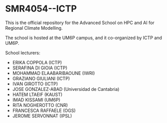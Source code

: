 # SMR4054--ICTP
This is the official repository for the Advanced School on HPC and AI for Regional Climate Modelling.

The school is hosted at the UM6P campus, and it co-organized by ICTP and UM6P.

School lecturers:

   -  ERIKA COPPOLA (ICTP)
   -  SERAFINA DI GIOIA (ICTP)
   -  MOHAMMAD ELAABARIBAOUNE (IWRI)
   -  GRAZIANO GIULIANI (ICTP)
   -  IVAN GIROTTO (ICTP)
   -  JOSE GONZALEZ-ABAD (Universidad de Cantabria)
   -  HATEM LTAEIF (KAUST)
   -  IMAD KISSAMI (UM6P)
   -  RITA NOGHEROTTO (CNR)
   -  FRANCESCA RAFFAELE (OGS)
   -  JEROME SERVONNAT (IPSL) 
